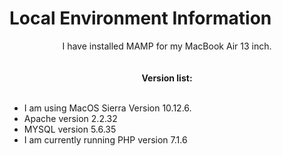 # Local Environment Information 

<center>I have installed MAMP for my MacBook Air 13 inch. </center>
 <br/> <br/>
<center> <B> Version list: </B> </center> <br/>

* I am using MacOS Sierra Version 10.12.6. <br/>
* Apache version 2.2.32 <br/>
* MYSQL version 5.6.35<br/>
* I am currently running PHP version 7.1.6


